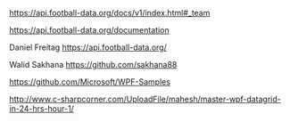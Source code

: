 https://api.football-data.org/docs/v1/index.html#_team

https://api.football-data.org/documentation

Daniel Freitag https://api.football-data.org/

Walid Sakhana https://github.com/sakhana88

https://github.com/Microsoft/WPF-Samples







http://www.c-sharpcorner.com/UploadFile/mahesh/master-wpf-datagrid-in-24-hrs-hour-1/
